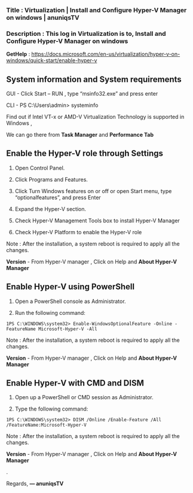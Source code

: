 
### Title : Virtualization | Install and Configure Hyper-V Manager on windows | anuniqsTV

### Description : This log in Virtualization is to, Install and Configure Hyper-V Manager on windows

**GetHelp** : https://docs.microsoft.com/en-us/virtualization/hyper-v-on-windows/quick-start/enable-hyper-v

## System information and System requirements

GUI - Click Start – RUN , type “msinfo32.exe” and press enter

CLI - PS C:\Users\admin> systeminfo

Find out if Intel VT-x or AMD-V Virtualization Technology is supported in Windows ,

We can go there from **Task Manager** and **Performance Tab**

## Enable the Hyper-V role through Settings

1.  Open Control Panel.
    
2.  Click Programs and Features.
    
3.  Click Turn Windows features on or off or open Start menu, type “optionalfeatures”, and press Enter
    
4.  Expand the Hyper-V section.
    
5.  Check Hyper-V Management Tools box to install Hyper-V Manager
    
6.  Check Hyper-V Platform to enable the Hyper-V role
    

Note : After the installation, a system reboot is required to apply all the changes.

**Version** - From Hyper-V manager , Click on Help and **About Hyper-V Manager**

## Enable Hyper-V using PowerShell

1.  Open a PowerShell console as Administrator.
    
2.  Run the following command:
    

`1PS C:\WINDOWS\system32> Enable-WindowsOptionalFeature -Online -FeatureName Microsoft-Hyper-V -All`

Note : After the installation, a system reboot is required to apply all the changes.

**Version** - From Hyper-V manager , Click on Help and **About Hyper-V Manager**

## Enable Hyper-V with CMD and DISM

1.  Open up a PowerShell or CMD session as Administrator.
    
2.  Type the following command:
    

`1PS C:\WINDOWS\system32> DISM /Online /Enable-Feature /All /FeatureName:Microsoft-Hyper-V`

Note : After the installation, a system reboot is required to apply all the changes.

**Version** - From Hyper-V manager , Click on Help and **About Hyper-V Manager**
  
.  
  
Regards, **— anuniqsTV**
